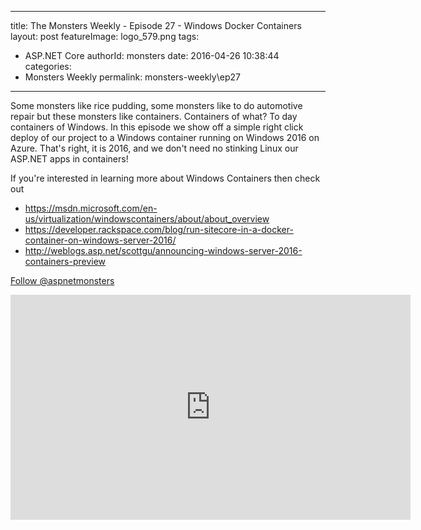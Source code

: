 
---
title: The Monsters Weekly - Episode 27 -  Windows Docker Containers
layout: post
featureImage: logo_579.png
tags: 
  - ASP.NET Core
authorId: monsters
date: 2016-04-26 10:38:44
categories:
  - Monsters Weekly
permalink: monsters-weekly\ep27
---

<p>Some monsters like rice pudding, some monsters like to do automotive repair but these monsters like containers. Containers of what? To day containers of Windows. In this episode we show off a simple right click deploy of our project to a Windows container running on Windows 2016 on Azure. That's right, it is 2016, and we don't need no stinking Linux our ASP.NET apps in containers!</p><p>If you're interested in learning more about Windows Containers then check out&nbsp;</p><ul><li><a href="https://msdn.microsoft.com/en-us/virtualization/windowscontainers/about/about_overview">https://msdn.microsoft.com/en-us/virtualization/windowscontainers/about/about_overview</a></li><li><a href="https://developer.rackspace.com/blog/run-sitecore-in-a-docker-container-on-windows-server-2016/">https://developer.rackspace.com/blog/run-sitecore-in-a-docker-container-on-windows-server-2016/</a></li><li><a href="http://weblogs.asp.net/scottgu/announcing-windows-server-2016-containers-preview">http://weblogs.asp.net/scottgu/announcing-windows-server-2016-containers-preview</a></li></ul><p><a class="twitter-follow-button" href="https://twitter.com/aspnetmonsters">Follow @aspnetmonsters</a></p> 

<!--more-->
<iframe src='https://channel9.msdn.com/Series/aspnetmonsters/Episode-27-Windows-Containers/player' width='640' height='360' allowFullScreen frameBorder='0'></iframe>
